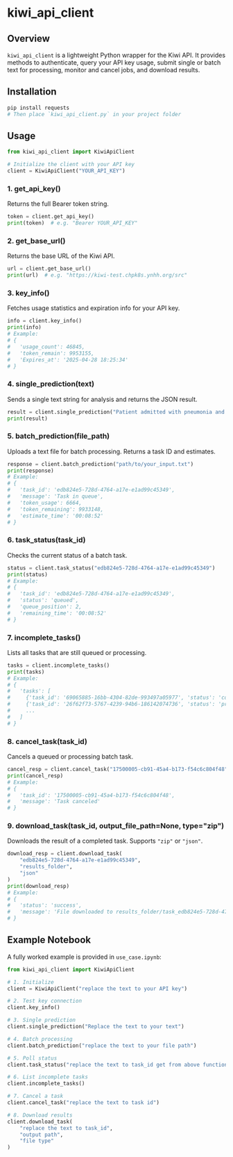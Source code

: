 # kiwi_api_client
## Overview

`kiwi_api_client` is a lightweight Python wrapper for the Kiwi API. It provides methods to authenticate, query your API key usage, submit single or batch text for processing, monitor and cancel jobs, and download results.

## Installation

```bash
pip install requests
# Then place `kiwi_api_client.py` in your project folder
```

## Usage

```python
from kiwi_api_client import KiwiApiClient

# Initialize the client with your API key
client = KiwiApiClient("YOUR_API_KEY")
```

### 1. get_api_key()

Returns the full Bearer token string.

```python
token = client.get_api_key()
print(token)  # e.g. "Bearer YOUR_API_KEY"
```

### 2. get_base_url()

Returns the base URL of the Kiwi API.

```python
url = client.get_base_url()
print(url)  # e.g. "https://kiwi-test.chpk8s.ynhh.org/src"
```

### 3. key_info()

Fetches usage statistics and expiration info for your API key.

```python
info = client.key_info()
print(info)
# Example:
# {
#   'usage_count': 46845,
#   'token_remain': 9953155,
#   'Expires_at': '2025-04-28 18:25:34'
# }
```

### 4. single_prediction(text)

Sends a single text string for analysis and returns the JSON result.

```python
result = client.single_prediction("Patient admitted with pneumonia and respiratory failure.")
print(result)
```

### 5. batch_prediction(file_path)

Uploads a text file for batch processing. Returns a task ID and estimates.

```python
response = client.batch_prediction("path/to/your_input.txt")
print(response)
# Example:
# {
#   'task_id': 'edb824e5-728d-4764-a17e-e1ad99c45349',
#   'message': 'Task in queue',
#   'token_usage': 6664,
#   'token_remaining': 9933148,
#   'estimate_time': '00:08:52'
# }
```

### 6. task_status(task_id)

Checks the current status of a batch task.

```python
status = client.task_status("edb824e5-728d-4764-a17e-e1ad99c45349")
print(status)
# Example:
# {
#   'task_id': 'edb824e5-728d-4764-a17e-e1ad99c45349',
#   'status': 'queued',
#   'queue_position': 2,
#   'remaining_time': '00:08:52'
# }
```

### 7. incomplete_tasks()

Lists all tasks that are still queued or processing.

```python
tasks = client.incomplete_tasks()
print(tasks)
# Example:
# {
#   'tasks': [
#     {'task_id': '69065885-16bb-4304-82de-993497a05977', 'status': 'completed'},
#     {'task_id': '26f62f73-5767-4239-94b6-186142074736', 'status': 'processing'},
#     ...
#   ]
# }
```

### 8. cancel_task(task_id)

Cancels a queued or processing batch task.

```python
cancel_resp = client.cancel_task("17500005-cb91-45a4-b173-f54c6c804f48")
print(cancel_resp)
# Example:
# {
#   'task_id': '17500005-cb91-45a4-b173-f54c6c804f48',
#   'message': 'Task canceled'
# }
```

### 9. download_task(task_id, output_file_path=None, type="zip")

Downloads the result of a completed task. Supports `"zip"` or `"json"`.

```python
download_resp = client.download_task(
    "edb824e5-728d-4764-a17e-e1ad99c45349", 
    "results_folder", 
    "json"
)
print(download_resp)
# Example:
# {
#   'status': 'success',
#   'message': 'File downloaded to results_folder/task_edb824e5-728d-4764-a17e-e1ad99c45349.json'
# }
```

## Example Notebook

A fully worked example is provided in `use_case.ipynb`:

```python
from kiwi_api_client import KiwiApiClient

# 1. Initialize
client = KiwiApiClient("replace the text to your API key")

# 2. Test key connection
client.key_info()

# 3. Single prediction
client.single_prediction("Replace the text to your text")

# 4. Batch processing
client.batch_prediction("replace the text to your file path")

# 5. Poll status
client.task_status("replace the text to task_id get from above function")

# 6. List incomplete tasks
client.incomplete_tasks()

# 7. Cancel a task
client.cancel_task("replace the text to task id")

# 8. Download results
client.download_task(
    "replace the text to task_id", 
    "output path", 
    "file type"
)
```

